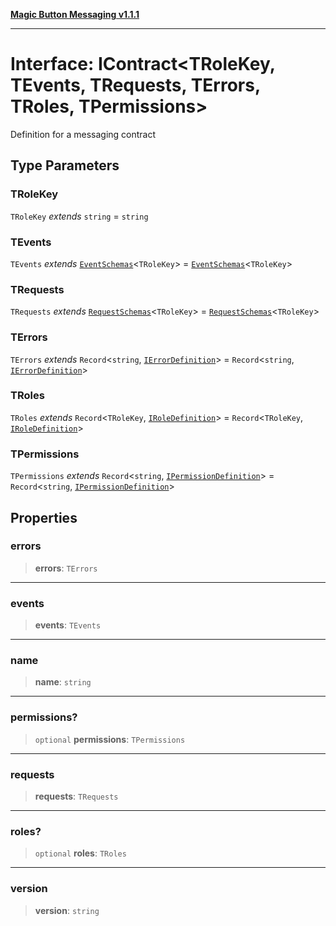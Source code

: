 [**Magic Button Messaging v1.1.1**](../README.md)

***

# Interface: IContract\<TRoleKey, TEvents, TRequests, TErrors, TRoles, TPermissions\>

Definition for a messaging contract

## Type Parameters

### TRoleKey

`TRoleKey` *extends* `string` = `string`

### TEvents

`TEvents` *extends* [`EventSchemas`](../type-aliases/EventSchemas.md)\<`TRoleKey`\> = [`EventSchemas`](../type-aliases/EventSchemas.md)\<`TRoleKey`\>

### TRequests

`TRequests` *extends* [`RequestSchemas`](../type-aliases/RequestSchemas.md)\<`TRoleKey`\> = [`RequestSchemas`](../type-aliases/RequestSchemas.md)\<`TRoleKey`\>

### TErrors

`TErrors` *extends* `Record`\<`string`, [`IErrorDefinition`](IErrorDefinition.md)\> = `Record`\<`string`, [`IErrorDefinition`](IErrorDefinition.md)\>

### TRoles

`TRoles` *extends* `Record`\<`TRoleKey`, [`IRoleDefinition`](IRoleDefinition.md)\> = `Record`\<`TRoleKey`, [`IRoleDefinition`](IRoleDefinition.md)\>

### TPermissions

`TPermissions` *extends* `Record`\<`string`, [`IPermissionDefinition`](IPermissionDefinition.md)\> = `Record`\<`string`, [`IPermissionDefinition`](IPermissionDefinition.md)\>

## Properties

### errors

> **errors**: `TErrors`

***

### events

> **events**: `TEvents`

***

### name

> **name**: `string`

***

### permissions?

> `optional` **permissions**: `TPermissions`

***

### requests

> **requests**: `TRequests`

***

### roles?

> `optional` **roles**: `TRoles`

***

### version

> **version**: `string`
